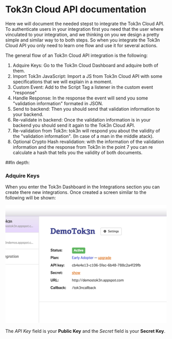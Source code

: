 # Tok3n Cloud API documentation
Here we will document the needed stepst to integrate the Tok3n Cloud API.
To authenticate users in your integration first you need that the user where vinculated to your integration, and we thinking on you we design a pretty simple and similar way to to both steps. So when you integrate the Tok3n Cloud API you only need to learn one flow and use it for several actions.

The general flow of an Tok3n Cloud API integration is the following:

1. Adquire Keys: Go to the Tok3n Cloud Dashboard and adquire both of them.
2. Import Tok3n JavaScript: Import a JS from Tok3n Cloud API with some specifications that we will explain in a moment.
3. Custom Event: Add to the Script Tag a listener in the custom event "response"
4. Handle Response: In the response the event will send you some "validation information" formated in JSON.
5. Send to backend: Then you should send that validation information to your backend.
6. Re-validate in backend: Once the validation information is in your backend you should send it again to the Tok3n Cloud API.
7. Re-validation from Tok3n: tok3n will respond you about the validity of the "validation information". (In case of a man in the middle atack).
8. Optional Crypto Hash revalidation: with the information of the validation information and the response from Tok3n in the point 7 you can re calculate a hash that tells you the validity of both documents.

##In depth:
### Adquire Keys

When you enter the Tok3n Dashboard in the Integrations section you can create there new integrations. Once created a screen similar to the following will be shown:

![alt text](https://raw.githubusercontent.com/Tok3n/CloudDocumentation/master/API/keys.png "Adquire Keys")

The *API Key* field is your **Public Key** and the *Secret* field is your **Secret Key**.
